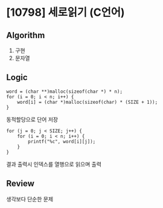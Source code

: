 # [10798] 세로읽기 (C언어)

## Algorithm
1. 구현  
2. 문자열

## Logic
```
word = (char **)malloc(sizeof(char *) * n);
for (i = 0; i < n; i++) {
    word[i] = (char *)malloc(sizeof(char) * (SIZE + 1));
}
```
동적할당으로 단어 저장  
  
```
for (j = 0; j < SIZE; j++) {
    for (i = 0; i < n; i++) {
        printf("%c", word[i][j]);
    }
}
```
결과 출력시 인덱스를 열행으로 읽으며 출력

## Review
생각보다 단순한 문제

